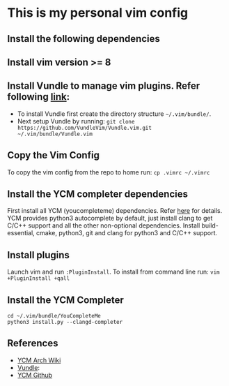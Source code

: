 # This is my personal vim config

## Install the following dependencies

## Install vim version >= 8

## Install Vundle to manage vim plugins. Refer following [link](https://github.com/VundleVim/Vundle.vim):

- To install Vundle first create the directory structure `~/.vim/bundle/`.
- Next setup Vundle by running: `git clone https://github.com/VundleVim/Vundle.vim.git ~/.vim/bundle/Vundle.vim`

## Copy the Vim Config
To copy the vim config from the repo to home run: `cp .vimrc ~/.vimrc`

## Install the YCM completer dependencies
First install all YCM (youcompleteme) dependencies. Refer [here](https://github.com/ycm-core/YouCompleteMe#linux-64-bit) for details.
YCM provides python3 autocomplete by default, just install clang to get C/C++ support and all the other non-optional dependencies. 
Install build-essential, cmake, python3, git and clang for python3 and C/C++ support. 

## Install plugins
Launch vim and run `:PluginInstall`.
To install from command line run: `vim +PluginInstall +qall`

## Install the YCM Completer
```
cd ~/.vim/bundle/YouCompleteMe
python3 install.py --clangd-completer
```
## References
- [YCM Arch Wiki](https://wiki.archlinux.org/title/Vim/YouCompleteMe)
- [Vundle](https://github.com/VundleVim/Vundle.vim):
- [YCM Github](https://github.com/ycm-core/YouCompleteMe#linux-64-bit)
